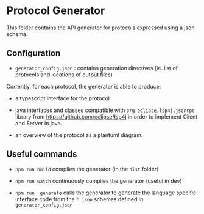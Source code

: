 # Protocol Generator

This folder contains the API generator for protocols expressed using a json schema.

## Configuration

* `generator_config.json` : contains generation directives (ie. list of protocols and locations of output files) 


Currently, for each protocol, the generator is able to produce:
 
* a typescript interface for the protocol

* java interfaces and classes compatible with `org.eclipse.lsp4j.jsonrpc` library from https://github.com/eclipse/lsp4j in order to implement Client and Server in java.

* an overview of the protocol as a plantuml diagram. 

## Useful commands


* `npm run build` compiles the generator (in the `dist` folder)

* `npm run watch` continuously compiles the generator (useful in dev)

* `npm run  generate` calls the generator to generate the language specific interface code from the `*.json` schemas defined in `generator_config.json` 
